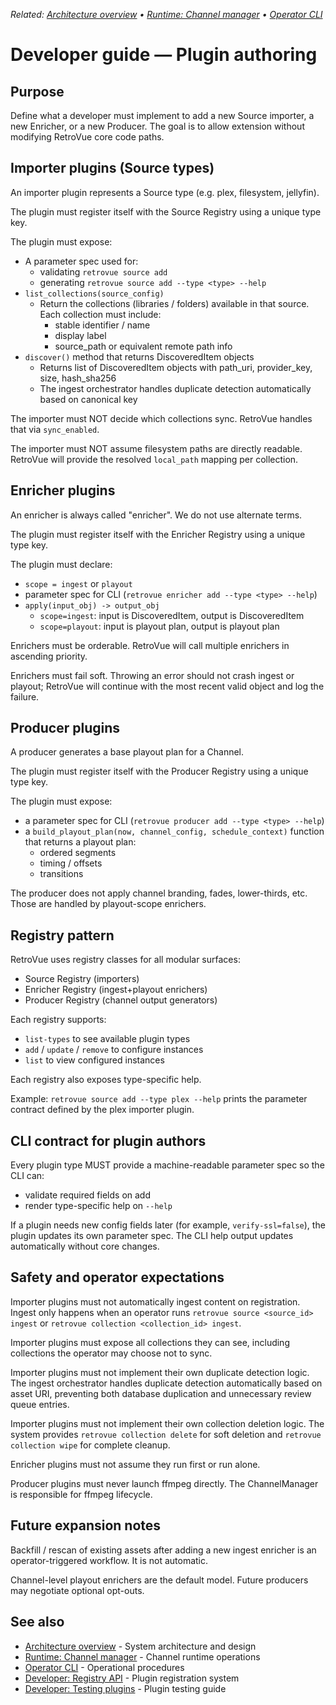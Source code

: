 _Related: [Architecture overview](../architecture/ArchitectureOverview.md) • [Runtime: Channel manager](../runtime/ChannelManager.md) • [Operator CLI](../operator/CLI.md)_

# Developer guide — Plugin authoring

## Purpose

Define what a developer must implement to add a new Source importer, a new Enricher, or a new Producer. The goal is to allow extension without modifying RetroVue core code paths.

## Importer plugins (Source types)

An importer plugin represents a Source type (e.g. plex, filesystem, jellyfin).

The plugin must register itself with the Source Registry using a unique type key.

The plugin must expose:

- A parameter spec used for:
  - validating `retrovue source add`
  - generating `retrovue source add --type <type> --help`
- `list_collections(source_config)`
  - Return the collections (libraries / folders) available in that source. Each collection must include:
    - stable identifier / name
    - display label
    - source_path or equivalent remote path info
- `discover()` method that returns DiscoveredItem objects
  - Returns list of DiscoveredItem objects with path_uri, provider_key, size, hash_sha256
  - The ingest orchestrator handles duplicate detection automatically based on canonical key

The importer must NOT decide which collections sync. RetroVue handles that via `sync_enabled`.

The importer must NOT assume filesystem paths are directly readable. RetroVue will provide the resolved `local_path` mapping per collection.

## Enricher plugins

An enricher is always called "enricher". We do not use alternate terms.

The plugin must register itself with the Enricher Registry using a unique type key.

The plugin must declare:

- `scope = ingest` or `playout`
- parameter spec for CLI (`retrovue enricher add --type <type> --help`)
- `apply(input_obj) -> output_obj`
  - `scope=ingest`: input is DiscoveredItem, output is DiscoveredItem
  - `scope=playout`: input is playout plan, output is playout plan

Enrichers must be orderable. RetroVue will call multiple enrichers in ascending priority.

Enrichers must fail soft. Throwing an error should not crash ingest or playout; RetroVue will continue with the most recent valid object and log the failure.

## Producer plugins

A producer generates a base playout plan for a Channel.

The plugin must register itself with the Producer Registry using a unique type key.

The plugin must expose:

- a parameter spec for CLI (`retrovue producer add --type <type> --help`)
- a `build_playout_plan(now, channel_config, schedule_context)` function that returns a playout plan:
  - ordered segments
  - timing / offsets
  - transitions

The producer does not apply channel branding, fades, lower-thirds, etc. Those are handled by playout-scope enrichers.

## Registry pattern

RetroVue uses registry classes for all modular surfaces:

- Source Registry (importers)
- Enricher Registry (ingest+playout enrichers)
- Producer Registry (channel output generators)

Each registry supports:

- `list-types` to see available plugin types
- `add` / `update` / `remove` to configure instances
- `list` to view configured instances

Each registry also exposes type-specific help.

Example: `retrovue source add --type plex --help` prints the parameter contract defined by the plex importer plugin.

## CLI contract for plugin authors

Every plugin type MUST provide a machine-readable parameter spec so the CLI can:

- validate required fields on add
- render type-specific help on `--help`

If a plugin needs new config fields later (for example, `verify-ssl=false`), the plugin updates its own parameter spec. The CLI help output updates automatically without core changes.

## Safety and operator expectations

Importer plugins must not automatically ingest content on registration. Ingest only happens when an operator runs `retrovue source <source_id> ingest` or `retrovue collection <collection_id> ingest`.

Importer plugins must expose all collections they can see, including collections the operator may choose not to sync.

Importer plugins must not implement their own duplicate detection logic. The ingest orchestrator handles duplicate detection automatically based on asset URI, preventing both database duplication and unnecessary review queue entries.

Importer plugins must not implement their own collection deletion logic. The system provides `retrovue collection delete` for soft deletion and `retrovue collection wipe` for complete cleanup.

Enricher plugins must not assume they run first or run alone.

Producer plugins must never launch ffmpeg directly. The ChannelManager is responsible for ffmpeg lifecycle.

## Future expansion notes

Backfill / rescan of existing assets after adding a new ingest enricher is an operator-triggered workflow. It is not automatic.

Channel-level playout enrichers are the default model. Future producers may negotiate optional opt-outs.

## See also

- [Architecture overview](../architecture/ArchitectureOverview.md) - System architecture and design
- [Runtime: Channel manager](../runtime/ChannelManager.md) - Channel runtime operations
- [Operator CLI](../operator/CLI.md) - Operational procedures
- [Developer: Registry API](RegistryAPI.md) - Plugin registration system
- [Developer: Testing plugins](TestingPlugins.md) - Plugin testing guide
